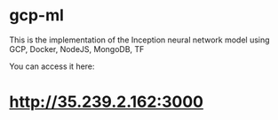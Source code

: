 # gcp-ml
This is the implementation of the Inception neural network model using GCP, Docker, NodeJS, MongoDB, TF


You can access it here:

# http://35.239.2.162:3000
